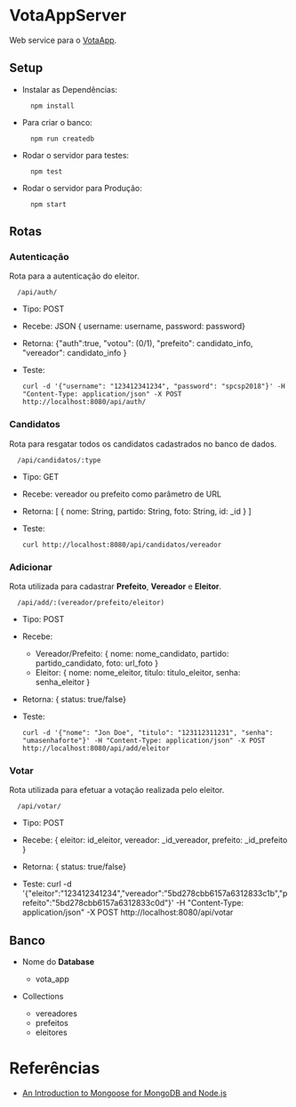# VotaAppServer

Web service para o [VotaApp](https://github.com/thecobra159/VotaAPP/tree/develop).

## Setup

* Instalar as Dependências:
  ```
    npm install
  ```

* Para criar o banco:
  ```
    npm run createdb
  ```

* Rodar o servidor para testes:
  ```
    npm test
  ```

* Rodar o servidor para Produção:
  ```
    npm start
  ```

## Rotas

### Autenticação

Rota para a autenticação do eleitor.

```
  /api/auth/
```
  * Tipo: POST
  * Recebe: JSON { username: username, password: password}
  * Retorna: {"auth":true, "votou": (0/1), "prefeito": candidato_info, "vereador": candidato_info }

* Teste: 

      curl -d '{"username": "123412341234", "password": "spcsp2018"}' -H "Content-Type: application/json" -X POST http://localhost:8080/api/auth/

### Candidatos

Rota para resgatar todos os candidatos cadastrados no banco de dados.

```
  /api/candidatos/:type
```
  * Tipo: GET
  * Recebe: vereador ou prefeito como parâmetro de URL
  * Retorna: [ { nome: String, partido: String, foto: String, id: _id } ]

* Teste: 
        
      curl http://localhost:8080/api/candidatos/vereador

### Adicionar 

Rota utilizada para cadastrar **Prefeito**, **Vereador** e **Eleitor**.

```
  /api/add/:(vereador/prefeito/eleitor)
```
  * Tipo: POST
  * Recebe: 
      * Vereador/Prefeito: { nome: nome_candidato, partido: partido_candidato, foto: url_foto }
      * Eleitor: { nome: nome_eleitor, titulo: titulo_eleitor, senha: senha_eleitor }
  * Retorna: { status: true/false}

* Teste: 
        
      curl -d '{"nome": "Jon Doe", "titulo": "123112311231", "senha": "umasenhaforte"}' -H "Content-Type: application/json" -X POST http://localhost:8080/api/add/eleitor

### Votar

Rota utilizada para efetuar a votação realizada pelo eleitor.

```
  /api/votar/
```
  * Tipo: POST
  * Recebe: { eleitor: id_eleitor, vereador: _id_vereador, prefeito: _id_prefeito }
  * Retorna: { status: true/false}

* Teste: 
      curl -d '{"eleitor":"123412341234","vereador":"5bd278cbb6157a6312833c1b","prefeito":"5bd278cbb6157a6312833c0d"}' -H "Content-Type: application/json" -X POST http://localhost:8080/api/votar
      

## Banco

* Nome do **Database** 
  * vota_app

* Collections
  * vereadores
  * prefeitos
  * eleitores

# Referências

* [An Introduction to Mongoose for MongoDB and Node.js](https://code.tutsplus.com/articles/an-introduction-to-mongoose-for-mongodb-and-nodejs--cms-29527)